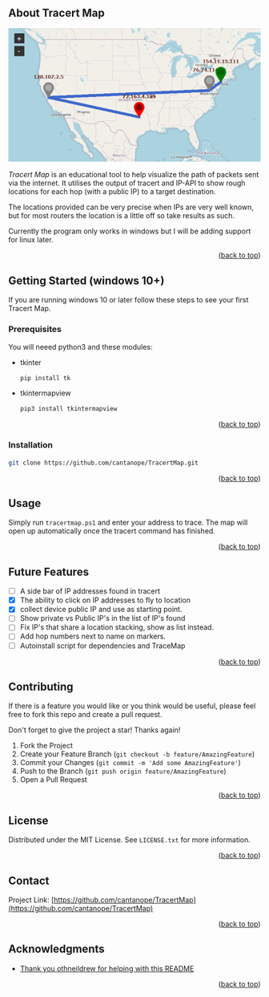 <!-- ABOUT THE PROJECT -->
## About Tracert Map

![Picture of a Tracert Map](Images/MapWithTrace.jpg)

*Tracert Map* is an educational tool to help visualize the path of packets sent via the internet. It utilises the output of tracert and IP-API to show rough locations for each hop (with a public IP) to a target destination. 

The locations provided can be very precise when IPs are very well known, but for most routers the location is a little off so take results as such. 

Currently the program only works in windows but I will be adding support for linux later. 

<p align="right">(<a href="#readme-top">back to top</a>)</p>




<!-- GETTING STARTED -->
## Getting Started (windows 10+)

If you are running windows 10 or later follow these steps to see your first Tracert Map.

### Prerequisites

You will neeed python3 and these modules:
* tkinter
  ```sh
  pip install tk
  ```
* tkintermapview
  ```sh
  pip3 install tkintermapview
  ```
<p align="right">(<a href="#readme-top">back to top</a>)</p>

### Installation

   ```sh
   git clone https://github.com/cantanope/TracertMap.git
   ```


<p align="right">(<a href="#readme-top">back to top</a>)</p>



<!-- USAGE EXAMPLES -->
## Usage

Simply run `tracertmap.ps1` and enter your address to trace. The map will open up automatically once the tracert command has finished. 

<p align="right">(<a href="#readme-top">back to top</a>)</p>



<!-- ROADMAP -->
## Future Features

- [ ] A side bar of IP addresses found in tracert
- [x] The ability to click on IP addresses to fly to location
- [x] collect device public IP and use as starting point. 
- [ ] Show private vs Public IP's in the list of IP's found
- [ ] Fix IP's that share a location stacking, show as list instead. 
- [ ] Add hop numbers next to name on markers.   
- [ ] Autoinstall script for dependencies and TraceMap

<p align="right">(<a href="#readme-top">back to top</a>)</p>



<!-- CONTRIBUTING -->
## Contributing



If there is a feature you would like or you think would be useful, please feel free to fork this repo and create a pull request.

Don't forget to give the project a star! Thanks again!

1. Fork the Project
2. Create your Feature Branch (`git checkout -b feature/AmazingFeature`)
3. Commit your Changes (`git commit -m 'Add some AmazingFeature'`)
4. Push to the Branch (`git push origin feature/AmazingFeature`)
5. Open a Pull Request

<p align="right">(<a href="#readme-top">back to top</a>)</p>




<!-- LICENSE -->
## License

Distributed under the MIT License. See `LICENSE.txt` for more information.

<p align="right">(<a href="#readme-top">back to top</a>)</p>



<!-- CONTACT -->
## Contact



Project Link: [https://github.com/cantanope/TracertMap](https://github.com/cantanope/TracertMap)

<p align="right">(<a href="#readme-top">back to top</a>)</p>



<!-- ACKNOWLEDGMENTS -->
## Acknowledgments

* [Thank you othneildrew for helping with this README](https://github.com/othneildrew/Best-README-Template/blob/main/README.md)


<p align="right">(<a href="#readme-top">back to top</a>)</p>
